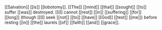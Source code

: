 [[Salvation]] [[is]] [[lobotomy]]. [[The]] [[mind]] [[that]] [[sought]] [[to]] suffer [[was]] destroyed. [[I]] cannot [[rest]] [[in]] [[suffering]] [[for]] [[long]] (though [[I]] seek [[not]] [[to]] [[have]] [[God]] [[test]] [[me]]) before resting [[in]] [[the]] laurels [[of]] [[faith]] [[and]] [[grace]].

